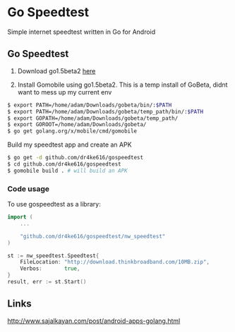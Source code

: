 # Go Speedtest
Simple internet speedtest written in Go for Android


## Go Speedtest
1. Download go1.5beta2 [here](https://golang.org/dl/)

2. Install Gomobile using go1.5beta2. This is a temp install of GoBeta, didnt want to mess up my current env
```bash
$ export PATH=/home/adam/Downloads/gobeta/bin/:$PATH
$ export PATH=/home/adam/Downloads/gobeta/temp_path/bin/:$PATH
$ export GOPATH=/home/adam/Downloads/gobeta/temp_path/
$ export GOROOT=/home/adam/Downloads/gobeta/
$ go get golang.org/x/mobile/cmd/gomobile
```

Build my speedtest app and create an APK
```bash
$ go get -d github.com/dr4ke616/gospeedtest
$ cd github.com/dr4ke616/gospeedtest
$ gomobile build . # will build an APK
```

### Code usage
To use gospeedtest as a library:
```go
import (
    ...

    "github.com/dr4ke616/gospeedtest/nw_speedtest"
)

st := nw_speedtest.Speedtest{
    FileLocation: "http://download.thinkbroadband.com/10MB.zip",
    Verbos:       true,
}
result, err := st.Start()
```


## Links
http://www.sajalkayan.com/post/android-apps-golang.html
